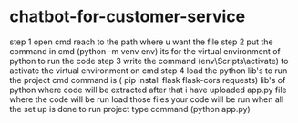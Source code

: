 # chatbot-for-customer-service
step 1
open cmd reach to the path where u want the file
step 2
put the command in cmd (python -m venv env) its for the virtual environment of python to run the code
step 3
write the command (env\Scripts\activate) to activate the virtual environment on cmd
step 4
load the python lib's to run the project
cmd command is (
pip install flask flask-cors requests) lib's of python where code will be extracted
after that i have uploaded app.py file where the code will be run load those files your code will be run
when all the set up is done 
to run project type command (python app.py)
